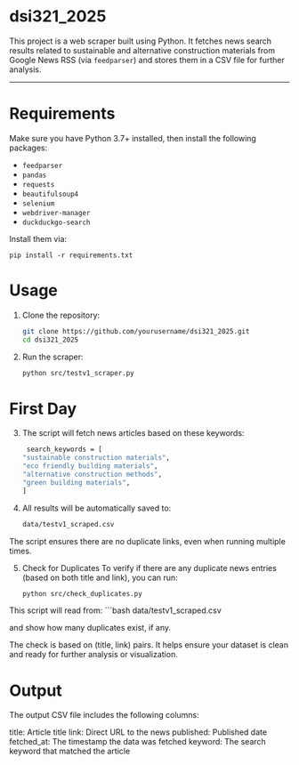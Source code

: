 # dsi321_2025

This project is a web scraper built using Python. It fetches news search results related to sustainable and alternative construction materials from Google News RSS (via `feedparser`) and stores them in a CSV file for further analysis.

---

#  Requirements

Make sure you have Python 3.7+ installed, then install the following packages:

- `feedparser`
- `pandas`
- `requests`
- `beautifulsoup4`
- `selenium`
- `webdriver-manager`
- `duckduckgo-search`

Install them via:

    pip install -r requirements.txt

# Usage

1. Clone the repository:
    ```bash
    git clone https://github.com/yourusername/dsi321_2025.git
    cd dsi321_2025

2. Run the scraper:
    ```bash
    python src/testv1_scraper.py

# First Day

3. The script will fetch news articles based on these keywords:
    ```bash
     search_keywords = [
    "sustainable construction materials",
    "eco friendly building materials",
    "alternative construction methods",
    "green building materials",
    ]

4. All results will be automatically saved to:
    ```bash
    data/testv1_scraped.csv

The script ensures there are no duplicate links, even when running multiple times.

5. Check for Duplicates
    To verify if there are any duplicate news entries (based on both title and link), you can run:
    ```bash
    python src/check_duplicates.py


This script will read from:
    ```bash
    data/testv1_scraped.csv

and show how many duplicates exist, if any.

The check is based on (title, link) pairs.
It helps ensure your dataset is clean and ready for further analysis or visualization.


# Output

The output CSV file includes the following columns:

title: Article title
link: Direct URL to the news
published: Published date
fetched_at: The timestamp the data was fetched
keyword: The search keyword that matched the article

    

